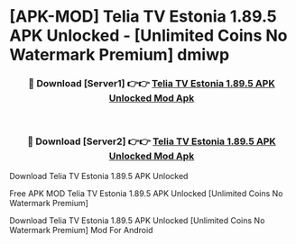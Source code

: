 # [APK-MOD] Telia TV Estonia 1.89.5 APK Unlocked - [Unlimited Coins No Watermark Premium] dmiwp



<div align="center">
<h3>🔴 Download [Server1] 👉👉 <a href="https://momento.my/?title=Telia_TV_Estonia_1.89.5_APK_Unlocked">Telia TV Estonia 1.89.5 APK Unlocked Mod Apk</a></h3><br>

<h3>🔴 Download [Server2] 👉👉 <a href="https://momento.my/?title=Telia_TV_Estonia_1.89.5_APK_Unlocked">Telia TV Estonia 1.89.5 APK Unlocked Mod Apk</a></h3>
</div>



Download Telia TV Estonia 1.89.5 APK Unlocked 

Free APK MOD Telia TV Estonia 1.89.5 APK Unlocked [Unlimited Coins No Watermark Premium]

Download Telia TV Estonia 1.89.5 APK Unlocked [Unlimited Coins No Watermark Premium] Mod For Android
